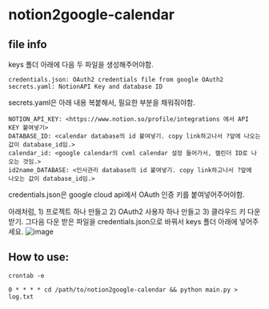 # notion2google-calendar

## file info

keys 폴더 아래에 다음 두 파일을 생성해주어야함.
```
credentials.json: OAuth2 credentials file from google OAuth2
secrets.yaml: NotionAPI Key and database ID
```

secrets.yaml은 아래 내용 복붙해서, 필요한 부분을 채워줘야함.
```
NOTION_API_KEY: <https://www.notion.so/profile/integrations 에서 API KEY 붙여넣기>
DATABASE_ID: <calendar database의 id 붙여넣기. copy link하고나서 ?앞에 나오는 값이 database_id임.>
calendar_id: <google calendar의 cvml calendar 설정 들어가서, 캘린더 ID로 나오는 것임.>
id2name_DATABASE: <인사관리 database의 id 붙여넣기. copy link하고나서 ?앞에 나오는 값이 database_id임.>
```

credentials.json은 google cloud api에서 OAuth 인증 키를 붙여넣어주어야함.

아래처럼, 1) 프로젝트 하나 만들고 2) OAuth2 사용자 하나 만들고 3) 클라우드 키 다운받기. 
그다음 다운 받은 파일을 credentials.json으로 바꿔서 keys 폴더 아래에 넣어주세요.
![image](https://github.com/user-attachments/assets/2ea6dfa2-8f82-4f02-a370-0cb4e43ed75b)


## How to use:

```
crontab -e
```

```
0 * * * * cd /path/to/notion2google-calendar && python main.py > log.txt
```
